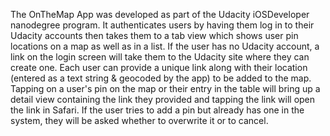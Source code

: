 The OnTheMap App was developed as part of the Udacity iOSDeveloper nanodegree program.  It authenticates users by having them log in to their Udacity accounts then takes them to a tab view which shows user pin locations on a map as well as in a list.  If the user has no Udacity account, a link on the login screen will take them to the Udacity site where they can create one.  Each user can provide a unique link along with their location (entered as a text string & geocoded by the app) to be added to the map.  Tapping on a user's pin on the map or their entry in the table will bring up a detail view containing the link they provided and tapping the link will open the link in Safari.  If the user tries to add a pin but already has one in the system, they will be asked whether to overwrite it or to cancel.
